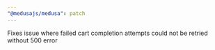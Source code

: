 ```yaml
---
"@medusajs/medusa": patch
---
```


Fixes issue where failed cart completion attempts could not be retried without 500 error
